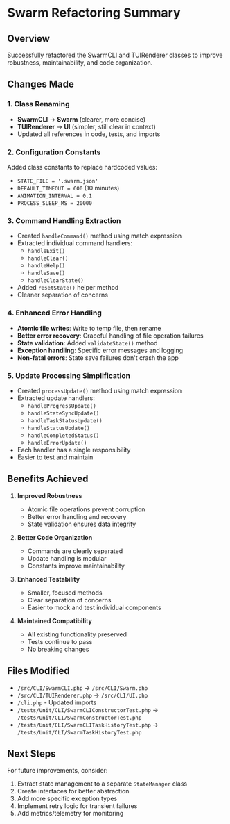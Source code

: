 # Swarm Refactoring Summary

## Overview
Successfully refactored the SwarmCLI and TUIRenderer classes to improve robustness, maintainability, and code organization.

## Changes Made

### 1. Class Renaming
- **SwarmCLI** → **Swarm** (clearer, more concise)
- **TUIRenderer** → **UI** (simpler, still clear in context)
- Updated all references in code, tests, and imports

### 2. Configuration Constants
Added class constants to replace hardcoded values:
- `STATE_FILE = '.swarm.json'`
- `DEFAULT_TIMEOUT = 600` (10 minutes)
- `ANIMATION_INTERVAL = 0.1`
- `PROCESS_SLEEP_MS = 20000`

### 3. Command Handling Extraction
- Created `handleCommand()` method using match expression
- Extracted individual command handlers:
  - `handleExit()`
  - `handleClear()`
  - `handleHelp()`
  - `handleSave()`
  - `handleClearState()`
- Added `resetState()` helper method
- Cleaner separation of concerns

### 4. Enhanced Error Handling
- **Atomic file writes**: Write to temp file, then rename
- **Better error recovery**: Graceful handling of file operation failures
- **State validation**: Added `validateState()` method
- **Exception handling**: Specific error messages and logging
- **Non-fatal errors**: State save failures don't crash the app

### 5. Update Processing Simplification
- Created `processUpdate()` method using match expression
- Extracted update handlers:
  - `handleProgressUpdate()`
  - `handleStateSyncUpdate()`
  - `handleTaskStatusUpdate()`
  - `handleStatusUpdate()`
  - `handleCompletedStatus()`
  - `handleErrorUpdate()`
- Each handler has a single responsibility
- Easier to test and maintain

## Benefits Achieved

1. **Improved Robustness**
   - Atomic file operations prevent corruption
   - Better error handling and recovery
   - State validation ensures data integrity

2. **Better Code Organization**
   - Commands are clearly separated
   - Update handling is modular
   - Constants improve maintainability

3. **Enhanced Testability**
   - Smaller, focused methods
   - Clear separation of concerns
   - Easier to mock and test individual components

4. **Maintained Compatibility**
   - All existing functionality preserved
   - Tests continue to pass
   - No breaking changes

## Files Modified

- `/src/CLI/SwarmCLI.php` → `/src/CLI/Swarm.php`
- `/src/CLI/TUIRenderer.php` → `/src/CLI/UI.php`
- `/cli.php` - Updated imports
- `/tests/Unit/CLI/SwarmCLIConstructorTest.php` → `/tests/Unit/CLI/SwarmConstructorTest.php`
- `/tests/Unit/CLI/SwarmCLITaskHistoryTest.php` → `/tests/Unit/CLI/SwarmTaskHistoryTest.php`

## Next Steps

For future improvements, consider:
1. Extract state management to a separate `StateManager` class
2. Create interfaces for better abstraction
3. Add more specific exception types
4. Implement retry logic for transient failures
5. Add metrics/telemetry for monitoring
